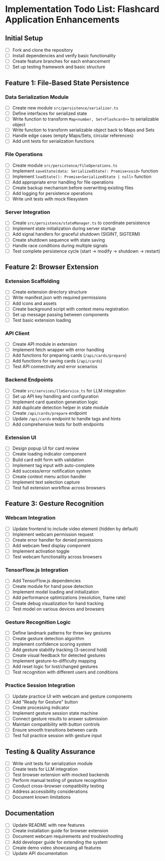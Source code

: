 # Implementation Todo List: Flashcard Application Enhancements

## Initial Setup

- [ ] Fork and clone the repository
- [ ] Install dependencies and verify basic functionality
- [ ] Create feature branches for each enhancement
- [ ] Set up testing framework and basic structure

## Feature 1: File-Based State Persistence

### Data Serialization Module

- [ ] Create new module `src/persistence/serializer.ts`
- [ ] Define interfaces for serialized state
- [ ] Write function to transform `Map<number, Set<Flashcard>>` to serializable object
- [ ] Write function to transform serializable object back to Maps and Sets
- [ ] Handle edge cases (empty Maps/Sets, circular references)
- [ ] Add unit tests for serialization functions

### File Operations

- [ ] Create module `src/persistence/fileOperations.ts`
- [ ] Implement `saveState(data: SerializedState): Promise<void>` function
- [ ] Implement `loadState(): Promise<SerializedState | null>` function
- [ ] Add appropriate error handling for file operations
- [ ] Create backup mechanism before overwriting existing files
- [ ] Add logging for persistence operations
- [ ] Write unit tests with mock filesystem

### Server Integration

- [ ] Create `src/persistence/stateManager.ts` to coordinate persistence
- [ ] Implement state initialization during server startup
- [ ] Add signal handlers for graceful shutdown (SIGINT, SIGTERM)
- [ ] Create shutdown sequence with state saving
- [ ] Handle race conditions during multiple signals
- [ ] Test complete persistence cycle (start → modify → shutdown → restart)

## Feature 2: Browser Extension

### Extension Scaffolding

- [ ] Create extension directory structure
- [ ] Write manifest.json with required permissions
- [ ] Add icons and assets
- [ ] Create background script with context menu registration
- [ ] Set up message passing between components
- [ ] Test basic extension loading

### API Client

- [ ] Create API module in extension
- [ ] Implement fetch wrapper with error handling
- [ ] Add functions for preparing cards (`/api/cards/prepare`)
- [ ] Add functions for saving cards (`/api/cards`)
- [ ] Test API connectivity and error scenarios

### Backend Endpoints

- [ ] Create `src/services/llmService.ts` for LLM integration
- [ ] Set up API key handling and configuration
- [ ] Implement card question generation logic
- [ ] Add duplicate detection helper in state module
- [ ] Create `/api/cards/prepare` endpoint
- [ ] Update `/api/cards` endpoint to handle tags and hints
- [ ] Add comprehensive tests for both endpoints

### Extension UI

- [ ] Design popup UI for card review
- [ ] Create loading indicator component
- [ ] Build card edit form with validation
- [ ] Implement tag input with auto-complete
- [ ] Add success/error notification system
- [ ] Create context menu action handler
- [ ] Implement text selection capture
- [ ] Test full extension workflow across browsers

## Feature 3: Gesture Recognition

### Webcam Integration

- [ ] Update frontend to include video element (hidden by default)
- [ ] Implement webcam permission request
- [ ] Create error handler for denied permissions
- [ ] Add webcam feed display component
- [ ] Implement activation toggle
- [ ] Test webcam functionality across browsers

### TensorFlow.js Integration

- [ ] Add TensorFlow.js dependencies
- [ ] Create module for hand pose detection
- [ ] Implement model loading and initialization
- [ ] Add performance optimizations (resolution, frame rate)
- [ ] Create debug visualization for hand tracking
- [ ] Test model on various devices and browsers

### Gesture Recognition Logic

- [ ] Define landmark patterns for three key gestures
- [ ] Create gesture detection algorithm
- [ ] Implement confidence scoring system
- [ ] Add gesture stability tracking (3-second hold)
- [ ] Create visual feedback for detected gestures
- [ ] Implement gesture-to-difficulty mapping
- [ ] Add reset logic for lost/changed gestures
- [ ] Test recognition with different users and conditions

### Practice Session Integration

- [ ] Update practice UI with webcam and gesture components
- [ ] Add "Ready for Gesture" button
- [ ] Create processing indicator
- [ ] Implement gesture session state machine
- [ ] Connect gesture results to answer submission
- [ ] Maintain compatibility with button controls
- [ ] Ensure smooth transitions between cards
- [ ] Test full practice session with gesture input

## Testing & Quality Assurance

- [ ] Write unit tests for serialization module
- [ ] Create tests for LLM integration
- [ ] Test browser extension with mocked backends
- [ ] Perform manual testing of gesture recognition
- [ ] Conduct cross-browser compatibility testing
- [ ] Address accessibility considerations
- [ ] Document known limitations

## Documentation

- [ ] Update README with new features
- [ ] Create installation guide for browser extension
- [ ] Document webcam requirements and troubleshooting
- [ ] Add developer guide for extending the system
- [ ] Create demo video showcasing all features
- [ ] Update API documentation